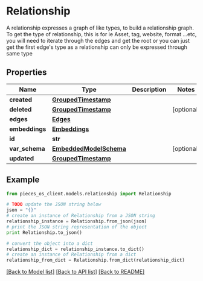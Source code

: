 # Relationship

A relationship expresses a graph of like types, to build a relationship graph.   To get the type of relationship, this is for ie Asset, tag, website, format ...etc, you will need to iterate through the edges and get the root or you can just get the first edge's type as a relationship can only be expressed through same type

## Properties
Name | Type | Description | Notes
------------ | ------------- | ------------- | -------------
**created** | [**GroupedTimestamp**](GroupedTimestamp.md) |  | 
**deleted** | [**GroupedTimestamp**](GroupedTimestamp.md) |  | [optional] 
**edges** | [**Edges**](Edges.md) |  | 
**embeddings** | [**Embeddings**](Embeddings.md) |  | 
**id** | **str** |  | 
**var_schema** | [**EmbeddedModelSchema**](EmbeddedModelSchema.md) |  | [optional] 
**updated** | [**GroupedTimestamp**](GroupedTimestamp.md) |  | 

## Example

```python
from pieces_os_client.models.relationship import Relationship

# TODO update the JSON string below
json = "{}"
# create an instance of Relationship from a JSON string
relationship_instance = Relationship.from_json(json)
# print the JSON string representation of the object
print Relationship.to_json()

# convert the object into a dict
relationship_dict = relationship_instance.to_dict()
# create an instance of Relationship from a dict
relationship_from_dict = Relationship.from_dict(relationship_dict)
```
[[Back to Model list]](../README.md#documentation-for-models) [[Back to API list]](../README.md#documentation-for-api-endpoints) [[Back to README]](../README.md)


